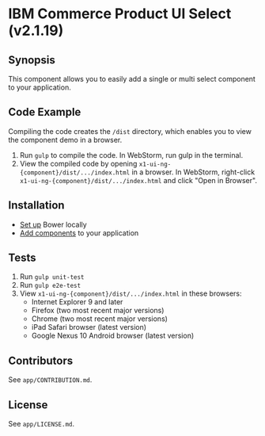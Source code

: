IBM Commerce Product UI Select (v2.1.19)
========================================

## Synopsis
This component allows you to easily add a single or multi select component to your application.

## Code Example
Compiling the code creates the `/dist` directory, which enables you to view the component demo in a browser.
1. Run `gulp` to compile the code. In WebStorm, run gulp in the terminal.
2. View the compiled code by opening `x1-ui-ng-{component}/dist/.../index.html` in a browser. In
WebStorm, right-click `x1-ui-ng-{component}/dist/.../index.html` and click "Open in Browser".

## Installation
- [Set up](http://x1showcase.emmlabs.ibm.com/#/developers/setup-all) Bower locally
- [Add components](http://x1showcase.emmlabs.ibm.com/#/developers/using-components) to your
application

## Tests
1. Run `gulp unit-test`
2. Run `gulp e2e-test`
3. View `x1-ui-ng-{component}/dist/.../index.html` in these browsers:
	* Internet Explorer 9 and later
	* Firefox (two most recent major versions)
	* Chrome (two most recent major versions)
	* iPad Safari browser (latest version)
	* Google Nexus 10 Android browser (latest version)

## Contributors
See `app/CONTRIBUTION.md`.

## License
See `app/LICENSE.md`.
